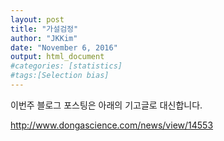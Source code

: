 ```yaml
---
layout: post 
title: "가설검정"
author: "JKKim"
date: "November 6, 2016"
output: html_document
#categories: [statistics]
#tags:[Selection bias]
---
```


이번주 블로그 포스팅은 아래의 기고글로 대신합니다. 

http://www.dongascience.com/news/view/14553

